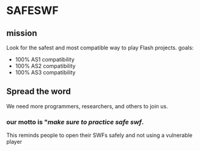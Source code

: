 # SAFESWF
## mission
Look for the safest and most compatible way to play Flash projects.
goals:
- 100% AS1 compatibility
- 100% AS2 compatibility
- 100% AS3 compatibility

## Spread the word
We need more programmers, researchers, and others to join us.
### our motto is "*make sure to practice **safe swf***.
This reminds people to open their SWFs safely and not using a vulnerable player
